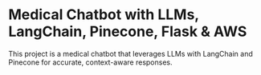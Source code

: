 # Medical Chatbot with LLMs, LangChain, Pinecone, Flask & AWS

This project is a medical chatbot that leverages LLMs with LangChain and Pinecone for accurate, context-aware responses.
